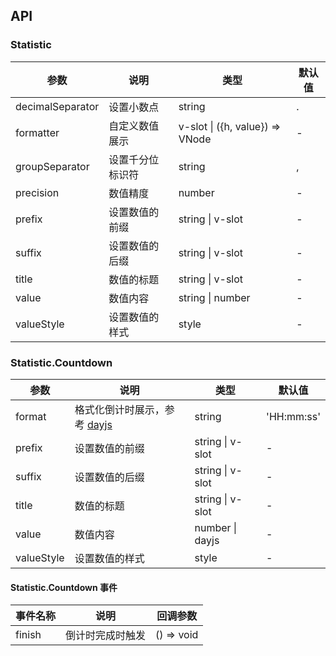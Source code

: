 ## API

### Statistic

| 参数             | 说明             | 类型                            | 默认值 |
| ---------------- | ---------------- | ------------------------------- | ------ |
| decimalSeparator | 设置小数点       | string                          | .      |
| formatter        | 自定义数值展示   | v-slot \| ({h, value}) => VNode | -      |
| groupSeparator   | 设置千分位标识符 | string                          | ,      |
| precision        | 数值精度         | number                          | -      |
| prefix           | 设置数值的前缀   | string \| v-slot                | -      |
| suffix           | 设置数值的后缀   | string \| v-slot                | -      |
| title            | 数值的标题       | string \| v-slot                | -      |
| value            | 数值内容         | string \| number                | -      |
| valueStyle       | 设置数值的样式   | style                           | -      |

### Statistic.Countdown

| 参数 | 说明 | 类型 | 默认值 |
| --- | --- | --- | --- |
| format | 格式化倒计时展示，参考 [dayjs](http://dayjsjs.com/) | string | 'HH:mm:ss' |
| prefix | 设置数值的前缀 | string \| v-slot | - |
| suffix | 设置数值的后缀 | string \| v-slot | - |
| title | 数值的标题 | string \| v-slot | - |
| value | 数值内容 | number \| dayjs | - |
| valueStyle | 设置数值的样式 | style | - |

#### Statistic.Countdown 事件

| 事件名称 | 说明             | 回调参数   |
| -------- | ---------------- | ---------- |
| finish   | 倒计时完成时触发 | () => void |
